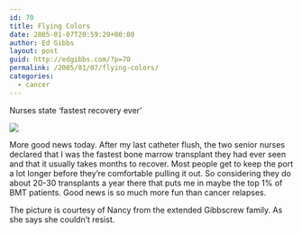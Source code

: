 ```yaml
---
id: 70
title: Flying Colors
date: 2005-01-07T20:59:29+00:00
author: Ed Gibbs
layout: post
guid: http://edgibbs.com/?p=70
permalink: /2005/01/07/flying-colors/
categories:
  - cancer
---
```

Nurses state &#8216;fastest recovery ever&#8217;

![](/images/catheter_knife.gif)
  
More good news today. After my last catheter flush, the two senior nurses declared that I was the fastest bone marrow transplant they had ever seen and that it usually takes months to recover. Most people get to keep the port a lot longer before they&#8217;re comfortable pulling it out. So considering they do about 20-30 transplants a year there that puts me in maybe the top 1% of BMT patients. Good news is so much more fun than cancer relapses.

The picture is courtesy of Nancy from the extended Gibbscrew family. As she says she couldn&#8217;t resist.